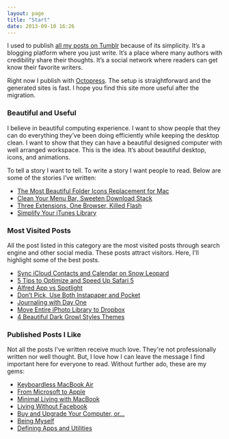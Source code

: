 ```yaml
---
layout: page
title: "Start"
date: 2013-09-10 16:26
---
```


I used to publish [all my posts on Tumblr](http://sayzlim.tumblr.com) because of its simplicity. It’s a blogging platform where you just write. It’s a place where many authors with credibility share their thoughts. It’s a social network where readers can get know their favorite writers.

Right now I publish with [Octopress](http://octopress.org/ "Octopress"). The setup is straightforward and the generated sites is fast. I hope you find this site more useful after the migration.

### Beautiful and Useful
I believe in beautiful computing experience. I want to show people that they can do everything they’ve been doing efficiently while keeping the desktop clean. I want to show that they can have a beautiful designed computer with well arranged workspace. This is the idea. It’s about beautiful desktop, icons, and animations.

To tell a story I want to tell. To write a story I want people to read. Below are some of the stories I’ve written:

- [The Most Beautiful Folder Icons Replacement for Mac][1]
- [Clean Your Menu Bar, Sweeten Download Stack][2]
- [Three Extensions, One Browser, Killed Flash][3]
- [Simplify Your iTunes Library][4]

### Most Visited Posts
All the post listed in this category are the most visited posts through search engine and other social media. These posts attract visitors. Here, I'll highlight some of the best posts.

- [Sync iCloud Contacts and Calendar on Snow Leopard][5]
- [5 Tips to Optimize and Speed Up Safari 5][6]
- [Alfred App vs Spotlight][7]
- [Don’t Pick, Use Both Instapaper and Pocket][8]
- [Journaling with Day One][9]
- [Move Entire iPhoto Library to Dropbox][10]
- [4 Beautiful Dark Growl Styles Themes][11]

### Published Posts I Like
Not all the posts I've written receive much love. They're not professionally written nor well thought. But, I love how I can leave the message I find important here for everyone to read. Without further ado, these are my gems:

- [Keyboardless MacBook Air][12]
- [From Microsoft to Apple][15]
- [Minimal Living with MacBook][13]
- [Living Without Facebook](!g "http://sayzlim.net/post/4235354563/")
- [Buy and Upgrade Your Computer, or...](!g "http://sayzlim.net/post/5607656578/")
- [Being Myself](!g "http://sayzlim.net/post/6146286421/")
- [Defining Apps and Utilities][14]

[1]: http://sayzlim.net/most-beautiful-folder-icons-mac/ "sayzlim.net: The Most Beautiful Folder Icons Replacement for Mac"
[2]: http://sayzlim.net/clean-your-menu-bar-sweeten-download-stack/ "sayzlim.net: Clean Your Menu Bar, Sweeten Download Stack"
[3]: http://sayzlim.net/three-extensions-one-browser-killed-flash/ "sayzlim.net: Three Extensions, One Browser, Killed Flash"
[4]: http://sayzlim.net/simplify-your-itunes-library/ "sayzlim.net: Simplify Your iTunes Library"
[5]: http://sayzlim.net/sync-icloud-contacts-calendar-snow-leopard/ "sayzlim.net: Sync iCloud Contacts and Calendar on Snow Leopard"
[6]: http://sayzlim.net/5-tips-to-optimize-and-speed-up-safari-5/ "sayzlim.net: 5 Tips to Optimize and Speed Up Safari 5"
[7]: http://sayzlim.net/alfred-app-vs-spotlight/ "sayzlim.net: Alfred App vs Spotlight"
[8]: http://sayzlim.net/use-both-instapaper-and-pocket/ "sayzlim.net: Don&#39;t Pick, Use Both Instapaper and Pocket"
[9]: http://sayzlim.net/journaling-with-day-one/ "sayzlim.net: Journaling with Day One"
[10]: http://sayzlim.net/move-entire-iphoto-library-to-dropbox/ "sayzlim.net: Move Entire iPhoto Library to Dropbox"
[11]: http://sayzlim.net/4-beautiful-dark-growl-styles-themes/ "sayzlim.net: 4 Beautiful Dark Growl Styles Themes"
[12]: http://sayzlim.net/keyboardless-macbook-air/ "sayzlim.net: Keyboardless MacBook Air"
[13]: http://sayzlim.net/minimal-living-with-macbook/ "sayzlim.net: Minimal Living with MacBook"
[14]: http://sayzlim.net/effective-menu-bar-search-workflow/ "sayzlim.net: Effective Menu Bar Search Workflow"
[15]: http://sayzlim.net/from-microsoft-to-apple/